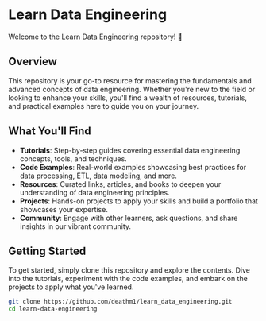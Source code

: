 # Learn Data Engineering

Welcome to the Learn Data Engineering repository! 🚀

## Overview

This repository is your go-to resource for mastering the fundamentals and advanced concepts of data engineering. Whether you're new to the field or looking to enhance your skills, you'll find a wealth of resources, tutorials, and practical examples here to guide you on your journey.

## What You'll Find

- **Tutorials**: Step-by-step guides covering essential data engineering concepts, tools, and techniques.
- **Code Examples**: Real-world examples showcasing best practices for data processing, ETL, data modeling, and more.
- **Resources**: Curated links, articles, and books to deepen your understanding of data engineering principles.
- **Projects**: Hands-on projects to apply your skills and build a portfolio that showcases your expertise.
- **Community**: Engage with other learners, ask questions, and share insights in our vibrant community.

## Getting Started

To get started, simply clone this repository and explore the contents. Dive into the tutorials, experiment with the code examples, and embark on the projects to apply what you've learned.

```bash
git clone https://github.com/deathm1/learn_data_engineering.git
cd learn-data-engineering
```
